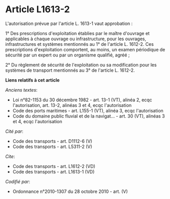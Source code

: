 # Article L1613-2

L'autorisation prévue par l'article L. 1613-1 vaut approbation : 

1° Des prescriptions d'exploitation établies par le maître d'ouvrage et applicables à chaque ouvrage ou infrastructure, pour
les ouvrages, infrastructures et systèmes mentionnés au 1° de l'article L. 1612-2. Ces prescriptions d'exploitation
comportent, au moins, un examen périodique de sécurité par un expert ou par un organisme qualifié, agréé ; 

2° Du règlement de sécurité de l'exploitation ou sa modification pour les systèmes de transport mentionnés au 3° de l'article
L. 1612-2.

**Liens relatifs à cet article**

_Anciens textes_:

  - Loi n°82-1153 du 30 décembre 1982 - art. 13-1 (VT), alinéa 2, ecqc l'autorisation, art. 13-2, alinéas 3 et 4, ecqc l'autorisation
  - Code des ports maritimes - art. L155-1 (VT), alinéa 3, ecqc l'autorisation
  - Code du domaine public fluvial et de la navigat... - art. 30 (VT), alinéas 3 et 4, ecqc l'autorisation

_Cité par_:

  - Code des transports - art. D1112-6 (V)
  - Code des transports - art. L5311-2 (V)

_Cite_:

  - Code des transports - art. L1612-2 (VD)
  - Code des transports - art. L1613-1 (VD)

_Codifié par_:

  - Ordonnance n°2010-1307 du 28 octobre 2010 - art. (V)
